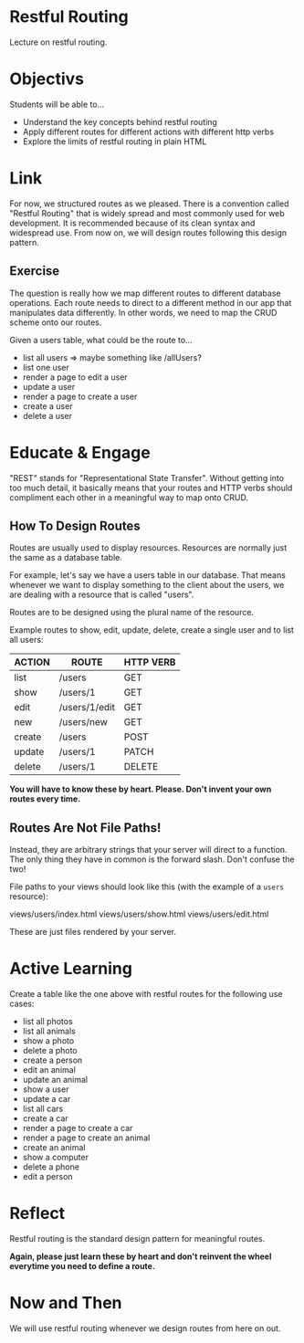 # Restful Routing
Lecture on restful routing.

# Objectivs
Students will be able to...

- Understand the key concepts behind restful routing
- Apply different routes for different actions with different http verbs
- Explore the limits of restful routing in plain HTML

# Link
For now, we structured routes as we pleased. There is a convention called "Restful Routing" that is widely spread and most commonly used for web development. It is recommended because of its clean syntax and widespread use. From now on, we will design routes following this design pattern.

## Exercise
The question is really how we map different routes to different database operations. Each route needs to direct to a different method in our app that manipulates data differently. In other words, we need to map the CRUD scheme onto our routes.

Given a users table, what could be the route to...

- list all users => maybe something like /allUsers?
- list one user
- render a page to edit a user
- update a user
- render a page to create a user
- create a user
- delete a user

# Educate & Engage
"REST" stands for "Representational State Transfer". Without getting into too much detail, it basically means that your routes and HTTP verbs should compliment each other in a meaningful way to map onto CRUD.

## How To Design Routes
Routes are usually used to display resources. Resources are normally just the same as a database table.

For example, let's say we have a users table in our database. That means whenever we want to display something to the client about the users, we are dealing with a resource that is called "users".

Routes are to be designed using the plural name of the resource.

Example routes to show, edit, update, delete, create a single user and to list all users:

| ACTION | ROUTE         | HTTP VERB |
|--------|---------------|-----------|
| list   | /users        | GET       |
| show   | /users/1      | GET       |
| edit   | /users/1/edit | GET       |
| new    | /users/new    | GET       |
| create | /users        | POST      |
| update | /users/1      | PATCH     |
| delete | /users/1      | DELETE    |

**You will have to know these by heart. Please. Don't invent your own routes every time.**

## Routes Are Not File Paths!
Instead, they are arbitrary strings that your server will direct to a function. The only thing they have in common is the forward slash. Don't confuse the two!

File paths to your views should look like this (with the example of a `users` resource):

views/users/index.html
views/users/show.html
views/users/edit.html

These are just files rendered by your server.

# Active Learning
Create a table like the one above with restful routes for the following use cases:

- list all photos
- list all animals
- show a photo
- delete a photo
- create a person
- edit an animal
- update an animal
- show a user
- update a car
- list all cars
- create a car
- render a page to create a car
- render a page to create an animal
- create an animal
- show a computer
- delete a phone
- edit a person

# Reflect
Restful routing is the standard design pattern for meaningful routes.

**Again, please just learn these by heart and don't reinvent the wheel everytime you need to define a route.**

# Now and Then
We will use restful routing whenever we design routes from here on out.
